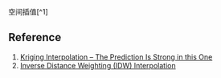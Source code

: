 空间插值[^1]



















## Reference  
1. [Kriging Interpolation – The Prediction Is Strong in this One](https://gisgeography.com/kriging-interpolation-prediction/)  
2. [Inverse Distance Weighting (IDW) Interpolation](https://gisgeography.com/inverse-distance-weighting-idw-interpolation/)  
